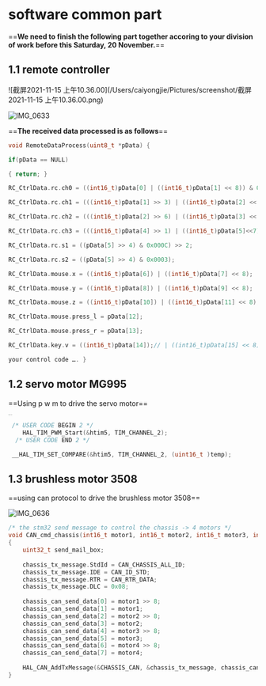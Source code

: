

# software common part

==**We need to finish the following part together accoring to your division of work before this Saturday, 20 November.**==

## 1.1 remote controller

![截屏2021-11-15 上午10.36.00](/Users/caiyongjie/Pictures/screenshot/截屏2021-11-15 上午10.36.00.png)



![IMG_0633](/Users/caiyongjie/Downloads/IMG_0633.jpg)

==**The received data processed is as follows**==

```c
void RemoteDataProcess(uint8_t *pData) { 

if(pData == NULL) 

{ return; }  

RC_CtrlData.rc.ch0 = ((int16_t)pData[0] | ((int16_t)pData[1] << 8)) & 0x07FF; 

RC_CtrlData.rc.ch1 = (((int16_t)pData[1] >> 3) | ((int16_t)pData[2] << 5)) & 0x07FF; 

RC_CtrlData.rc.ch2 = (((int16_t)pData[2] >> 6) | ((int16_t)pData[3] << 2) | ((int16_t)pData[4] << 10)) & 0x07FF; 

RC_CtrlData.rc.ch3 = (((int16_t)pData[4] >> 1) | ((int16_t)pData[5]<<7)) & 0x07FF;  

RC_CtrlData.rc.s1 = ((pData[5] >> 4) & 0x000C) >> 2; 

RC_CtrlData.rc.s2 = ((pData[5] >> 4) & 0x0003); 

RC_CtrlData.mouse.x = ((int16_t)pData[6]) | ((int16_t)pData[7] << 8); 

RC_CtrlData.mouse.y = ((int16_t)pData[8]) | ((int16_t)pData[9] << 8); 

RC_CtrlData.mouse.z = ((int16_t)pData[10]) | ((int16_t)pData[11] << 8); 

RC_CtrlData.mouse.press_l = pData[12]; 

RC_CtrlData.mouse.press_r = pData[13]; 

RC_CtrlData.key.v = ((int16_t)pData[14]);// | ((int16_t)pData[15] << 8); //

your control code …. } 
```

## 1.2 servo motor MG995

==Using p w m to drive the servo motor==

<img src="/Users/caiyongjie/Downloads/IMG_0635.JPG" alt="IMG_0635" style="zoom:10%;" />

```c
 /* USER CODE BEGIN 2 */
	HAL_TIM_PWM_Start(&htim5, TIM_CHANNEL_2);
  /* USER CODE END 2 */
```



```c
 __HAL_TIM_SET_COMPARE(&htim5, TIM_CHANNEL_2, (uint16_t )temp);
```



## 1.3 brushless motor 3508

==using can protocol to drive the brushless motor 3508==

![IMG_0636](/Users/caiyongjie/Downloads/IMG_0636.JPG)

```c
/* the stm32 send message to control the chassis -> 4 motors */
void CAN_cmd_chassis(int16_t motor1, int16_t motor2, int16_t motor3, int16_t motor4) 
{ 
	uint32_t send_mail_box; 
	
	chassis_tx_message.StdId = CAN_CHASSIS_ALL_ID; 
	chassis_tx_message.IDE = CAN_ID_STD; 
	chassis_tx_message.RTR = CAN_RTR_DATA;
	chassis_tx_message.DLC = 0x08; 
	
	chassis_can_send_data[0] = motor1 >> 8; 
	chassis_can_send_data[1] = motor1; 
	chassis_can_send_data[2] = motor2 >> 8; 
	chassis_can_send_data[3] = motor2; 
	chassis_can_send_data[4] = motor3 >> 8; 
	chassis_can_send_data[5] = motor3; 
	chassis_can_send_data[6] = motor4 >> 8; 
	chassis_can_send_data[7] = motor4; 
	
	HAL_CAN_AddTxMessage(&CHASSIS_CAN, &chassis_tx_message, chassis_can_send_data, &send_mail_box); 
}

```



